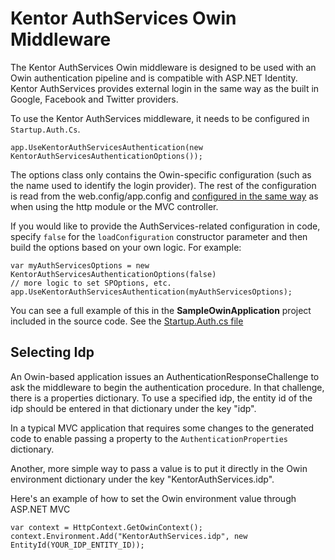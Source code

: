 Kentor AuthServices Owin Middleware
========

The Kentor AuthServices Owin middleware is designed to be used with an Owin
authentication pipeline and is compatible with ASP.NET Identity. Kentor 
AuthServices provides external login in the same way as the built in
Google, Facebook and Twitter providers.

To use the Kentor AuthServices middleware, it needs to be configured in
`Startup.Auth.Cs`.

    app.UseKentorAuthServicesAuthentication(new KentorAuthServicesAuthenticationOptions());

The options class only contains the Owin-specific configuration (such as the 
name used to identify the login provider). The rest of the configuration is
read from the web.config/app.config and [configured in the same way](Configuration.md) 
as when using the http module or the MVC controller.

If you would like to provide the AuthServices-related configuration in code, specify `false` for
the `loadConfiguration` constructor parameter and then build the options based on your own
logic. For example:

    var myAuthServicesOptions = new KentorAuthServicesAuthenticationOptions(false)
    // more logic to set SPOptions, etc.
    app.UseKentorAuthServicesAuthentication(myAuthServicesOptions);
    
You can see a full example of this in the **SampleOwinApplication** project included in the
source code. See the [Startup.Auth.cs file](https://github.com/Sustainsys/Saml2/blob/master/Samples/SampleOwinApplication/App_Start/Startup.Auth.cs)

## Selecting Idp

An Owin-based application issues an AuthenticationResponseChallenge to ask the
middleware to begin the authentication procedure. In that challenge, there is
a properties dictionary. To use a specified idp, the entity id of the idp should
be entered in that dictionary under the key "idp".

In a typical MVC application that requires some changes to the generated code
to enable passing a property to the `AuthenticationProperties` dictionary.

Another, more simple way to pass a value is to put it directly in the Owin
environment dictionary under the key "KentorAuthServices.idp".

Here's an example of how to set the Owin environment value through ASP.NET MVC

    var context = HttpContext.GetOwinContext();
    context.Environment.Add("KentorAuthServices.idp", new EntityId(YOUR_IDP_ENTITY_ID));

